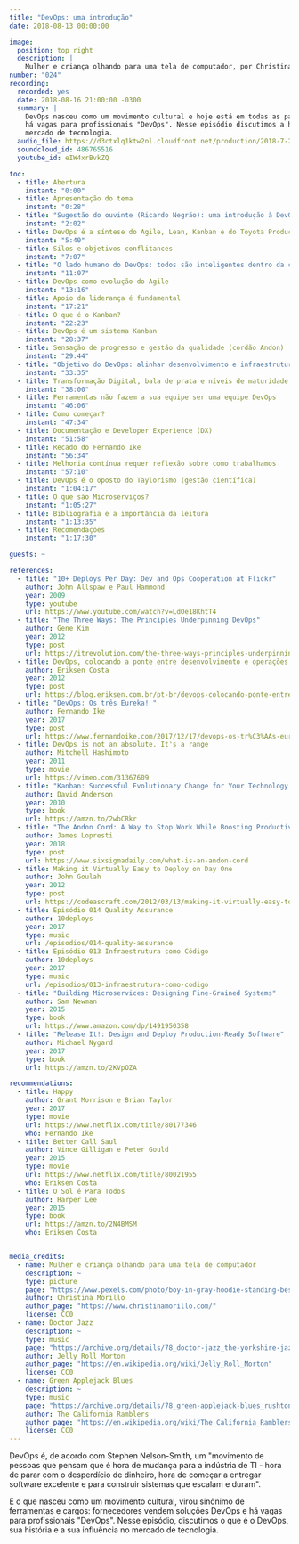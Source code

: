 ```yaml
---
title: "DevOps: uma introdução"
date: 2018-08-13 00:00:00

image:
  position: top right
  description: |
    Mulher e criança olhando para uma tela de computador, por Christina Morillo, sob domínio público.
number: "024"
recording:
  recorded: yes
  date: 2018-08-16 21:00:00 -0300
  summary: |
    DevOps nasceu como um movimento cultural e hoje está em todas as partes: fornecedores vendem ferramentas DevOps e
    há vagas para profissionais "DevOps". Nesse episódio discutimos a história desse movimento e a sua influência no
    mercado de tecnologia.
  audio_file: https://d3ctxlq1ktw2nl.cloudfront.net/production/2018-7-26/4256674-48000-2-48954c1abc344.mp3
  soundcloud_id: 486765516
  youtube_id: eIW4xrBvkZQ

toc:
  - title: Abertura
    instant: "0:00"
  - title: Apresentação do tema
    instant: "0:28"
  - title: "Sugestão do ouvinte (Ricardo Negrão): uma introdução à DevOps"
    instant: "2:02"
  - title: DevOps é a síntese do Agile, Lean, Kanban e do Toyota Production System
    instant: "5:40"
  - title: Silos e objetivos conflitances
    instant: "7:07"
  - title: "O lado humano do DevOps: todos são inteligentes dentro da cadeia de valor"
    instant: "11:07"
  - title: DevOps como evolução do Agile
    instant: "13:16"
  - title: Apoio da liderança é fundamental
    instant: "17:21"
  - title: O que é o Kanban?
    instant: "22:23"
  - title: DevOps é um sistema Kanban
    instant: "28:37"
  - title: Sensação de progresso e gestão da qualidade (cordão Andon)
    instant: "29:44"
  - title: "Objetivo do DevOps: alinhar desenvolvimento e infraestrutura"
    instant: "33:35"
  - title: Transformação Digital, bala de prata e níveis de maturidade
    instant: "38:00"
  - title: Ferramentas não fazem a sua equipe ser uma equipe DevOps
    instant: "46:06"
  - title: Como começar?
    instant: "47:34"
  - title: Documentação e Developer Experience (DX)
    instant: "51:58"
  - title: Recado do Fernando Ike
    instant: "56:34"
  - title: Melhoria contínua requer reflexão sobre como trabalhamos
    instant: "57:10"
  - title: DevOps é o oposto do Taylorismo (gestão científica)
    instant: "1:04:17"
  - title: O que são Microserviços?
    instant: "1:05:27"
  - title: Bibliografia e a importância da leitura
    instant: "1:13:35"
  - title: Recomendações
    instant: "1:17:30"

guests: ~

references:
  - title: "10+ Deploys Per Day: Dev and Ops Cooperation at Flickr"
    author: John Allspaw e Paul Hammond
    year: 2009
    type: youtube
    url: https://www.youtube.com/watch?v=LdOe18KhtT4
  - title: "The Three Ways: The Principles Underpinning DevOps"
    author: Gene Kim
    year: 2012
    type: post
    url: https://itrevolution.com/the-three-ways-principles-underpinning-devops
  - title: DevOps, colocando a ponte entre desenvolvimento e operações
    author: Eriksen Costa
    year: 2012
    type: post
    url: https://blog.eriksen.com.br/pt-br/devops-colocando-ponte-entre-desenvolvimento-operacoes
  - title: "DevOps: Os três Eureka! "
    author: Fernando Ike
    year: 2017
    type: post
    url: https://www.fernandoike.com/2017/12/17/devops-os-tr%C3%AAs-eureka
  - title: DevOps is not an absolute. It's a range
    author: Mitchell Hashimoto
    year: 2011
    type: movie
    url: https://vimeo.com/31367609
  - title: "Kanban: Successful Evolutionary Change for Your Technology Business"
    author: David Anderson
    year: 2010
    type: book
    url: https://amzn.to/2wbCRkr
  - title: "The Andon Cord: A Way to Stop Work While Boosting Productivity"
    author: James Lopresti
    year: 2018
    type: post
    url: https://www.sixsigmadaily.com/what-is-an-andon-cord
  - title: Making it Virtually Easy to Deploy on Day One
    author: John Goulah
    year: 2012
    type: post
    url: https://codeascraft.com/2012/03/13/making-it-virtually-easy-to-deploy-on-day-one
  - title: Episódio 014 Quality Assurance
    author: 10deploys
    year: 2017
    type: music
    url: /episodios/014-quality-assurance
  - title: Episódio 013 Infraestrutura como Código
    author: 10deploys
    year: 2017
    type: music
    url: /episodios/013-infraestrutura-como-codigo
  - title: "Building Microservices: Designing Fine-Grained Systems"
    author: Sam Newman
    year: 2015
    type: book
    url: https://www.amazon.com/dp/1491950358
  - title: "Release It!: Design and Deploy Production-Ready Software"
    author: Michael Nygard
    year: 2017
    type: book
    url: https://amzn.to/2KVpOZA

recommendations:
  - title: Happy
    author: Grant Morrison e Brian Taylor
    year: 2017
    type: movie
    url: https://www.netflix.com/title/80177346
    who: Fernando Ike
  - title: Better Call Saul
    author: Vince Gilligan e Peter Gould
    year: 2015
    type: movie
    url: https://www.netflix.com/title/80021955
    who: Eriksen Costa
  - title: O Sol é Para Todos
    author: Harper Lee
    year: 2015
    type: book
    url: https://amzn.to/2N4BMSM
    who: Eriksen Costa


media_credits:
  - name: Mulher e criança olhando para uma tela de computador
    description: ~
    type: picture
    page: "https://www.pexels.com/photo/boy-in-gray-hoodie-standing-beside-woman-holding-laptop-1181211/"
    author: Christina Morillo
    author_page: "https://www.christinamorillo.com/"
    license: CC0
  - name: Doctor Jazz
    description: ~
    type: music
    page: "https://archive.org/details/78_doctor-jazz_the-yorkshire-jazz-band-alan-cooper-dickie-hawdon-eddie-odonnell-kit-b_gbia0009430b"
    author: Jelly Roll Morton
    author_page: "https://en.wikipedia.org/wiki/Jelly_Roll_Morton"
    license: CC0
  - name: Green Applejack Blues
    description: ~
    type: music
    page: "https://archive.org/details/78_green-applejack-blues_rushtons-california-ramblers-chuck-mackey-paul-weigand-rosy_gbia0030436b"
    author: The California Ramblers
    author_page: "https://en.wikipedia.org/wiki/The_California_Ramblers"
    license: CC0
---
```


DevOps é, de acordo com Stephen Nelson-Smith, um "movimento de pessoas que pensam que é hora de mudança para a indústria
de TI - hora de parar com o desperdício de dinheiro, hora de começar a entregar software excelente e para construir
sistemas que escalam e duram".

E o que nasceu como um movimento cultural, virou sinônimo de ferramentas e cargos: fornecedores vendem soluções DevOps e
há vagas para profissionais "DevOps". Nesse episódio, discutimos o que é o DevOps, sua história e a sua influência no
mercado de tecnologia.
